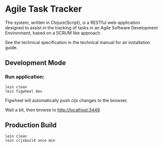 # Agile Task Tracker
The system, written in Clojure(Script), is a RESTful web-application
designed to assist in the tracking of tasks in an Agile Software Development
Environment, based on a SCRUM like approach.

See the technical specification in the technical manual for an
installation guide.


## Development Mode

### Run application:

```
lein clean
lein figwheel dev
```

Figwheel will automatically push cljs changes to the browser.

Wait a bit, then browse to [http://localhost:3449](http://localhost:3449).

## Production Build

```
lein clean
lein cljsbuild once min
```
